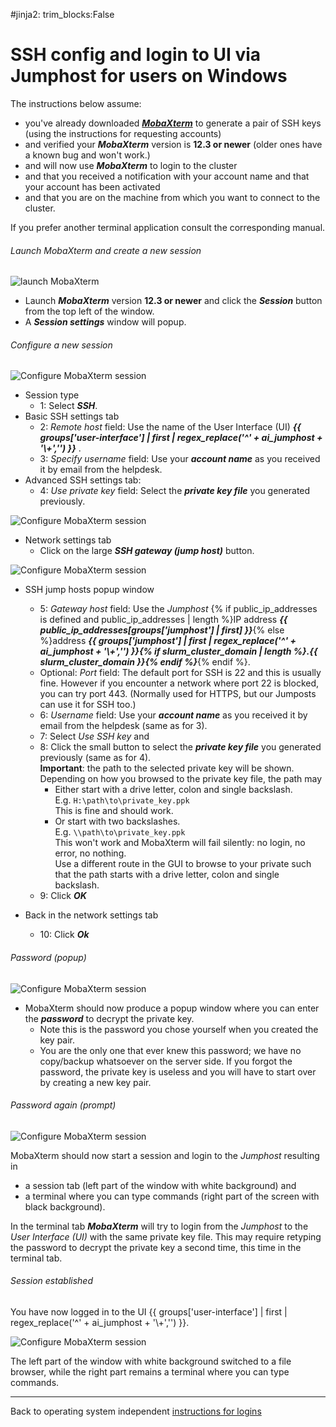 #jinja2: trim_blocks:False
# SSH config and login to UI via Jumphost for users on Windows

The instructions below assume:

 * you've already downloaded _**[MobaXterm](https://mobaxterm.mobatek.net)**_ to generate a pair of SSH keys (using the instructions for requesting accounts)
 * and verified your _**MobaXterm**_ version is **12.3 or newer** (older ones have a known bug and won't work.)
 * and will now use _**MobaXterm**_ to login to the cluster
 * and that you received a notification with your account name and that your account has been activated
 * and that you are on the machine from which you want to connect to the cluster.

If you prefer another terminal application consult the corresponding manual.

###### Launch MobaXterm and create a new session

![launch MobaXterm](img/MobaXterm5.png)

 * Launch _**MobaXterm**_ version **12.3 or newer** and click the _**Session**_ button from the top left of the window.
 * A _**Session settings**_ window will popup.

###### Configure a new session

![Configure MobaXterm session](img/MobaXterm6.png)

 * Session type
    * 1: Select _**SSH**_.
 * Basic SSH settings tab
    * 2: _Remote host_ field: Use the name of the User Interface (UI) _**{{ groups['user-interface'] | first | regex_replace('^' + ai_jumphost + '\\+','') }}**_ .
    * 3: _Specify username_ field: Use your _**account name**_ as you received it by email from the helpdesk.
 * Advanced SSH settings tab:
    * 4: _Use private key_ field: Select the _**private key file**_ you generated previously.

![Configure MobaXterm session](img/MobaXterm7a.png)

 * Network settings tab
    * Click on the large _**SSH gateway (jump host)**_ button.

![Configure MobaXterm session](img/MobaXterm7b.png)

 * SSH jump hosts popup window
    * 5: _Gateway host_ field: Use the _Jumphost_ {% if public_ip_addresses is defined and public_ip_addresses | length %}IP address _**{{ public_ip_addresses[groups['jumphost'] | first] }}**_{% else %}address _**{{ groups['jumphost'] | first | regex_replace('^' + ai_jumphost + '\\+','') }}{% if slurm_cluster_domain | length %}.{{ slurm_cluster_domain }}{% endif %}**_{% endif %}.
    * Optional: _Port_ field: The default port for SSH is 22 and this is usually fine. 
      However if you encounter a network where port 22 is blocked, you can try port 443. (Normally used for HTTPS, but our Jumposts can use it for SSH too.)
    * 6: _Username_ field: Use your _**account name**_ as you received it by email from the helpdesk (same as for 3).
    * 7: Select _Use SSH key_ and
    * 8: Click the small button to select the _**private key file**_ you generated previously (same as for 4).  
      **Important**: the path to the selected private key will be shown.
      Depending on how you browsed to the private key file, the path may 
        * Either start with a drive letter, colon and single backslash.  
          E.g. ```H:\path\to\private_key.ppk```  
          This is fine and should work.
        * Or start with two backslashes.  
          E.g. ```\\path\to\private_key.ppk```  
          This won't work and MobaXterm will fail silently: no login, no error, no nothing.  
          Use a different route in the GUI to browse to your private such that the path starts with a drive letter, colon and single backslash.
    * 9: Click _**OK**_

 * Back in the network settings tab
    * 10: Click _**Ok**_

###### Password (popup)

![Configure MobaXterm session](img/MobaXterm8.png)

 * MobaXterm should now produce a popup window where you can enter the _**password**_ to decrypt the private key.
    * Note this is the password you chose yourself when you created the key pair.
    * You are the only one that ever knew this password; we have no copy/backup whatsoever on the server side. 
      If you forgot the password, the private key is useless and you will have to start over by creating a new key pair.

###### Password again (prompt)

![Configure MobaXterm session](img/MobaXterm9a.png)

MobaXterm should now start a session and login to the _Jumphost_ resulting in

 * a session tab (left part of the window with white background) and 
 * a terminal where you can type commands (right part of the screen with black background).

In the terminal tab _**MobaXterm**_ will try to login from the _Jumphost_ to the _User Interface (UI)_ with the same private key file. 
This may require retyping the password to decrypt the private key a second time, this time in the terminal tab.

###### Session established

You have now logged in to the UI {{ groups['user-interface'] | first | regex_replace('^' + ai_jumphost + '\\+','') }}.

![Configure MobaXterm session](img/MobaXterm9b.png)

The left part of the window with white background switched to a file browser, 
while the right part remains a terminal where you can type commands.

-----

Back to operating system independent [instructions for logins](../logins/)

